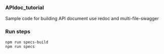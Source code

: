 ### APIdoc_tutorial
Sample code for building API document use redoc and multi-file-swagger

### Run steps
```
npm run specs-build
npm run specs
```